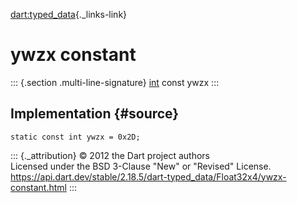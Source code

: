 [dart:typed\_data](../../dart-typed_data/dart-typed_data-library){._links-link}

ywzx constant
=============

::: {.section .multi-line-signature}
[int](../../dart-core/int-class) const ywzx
:::

Implementation {#source}
--------------

``` {.language-dart data-language="dart"}
static const int ywzx = 0x2D;
```

::: {._attribution}
© 2012 the Dart project authors\
Licensed under the BSD 3-Clause \"New\" or \"Revised\" License.\
<https://api.dart.dev/stable/2.18.5/dart-typed_data/Float32x4/ywzx-constant.html>
:::
